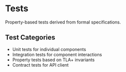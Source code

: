 # Tests

Property-based tests derived from formal specifications.

## Test Categories

- Unit tests for individual components
- Integration tests for component interactions
- Property tests based on TLA+ invariants
- Contract tests for API client
